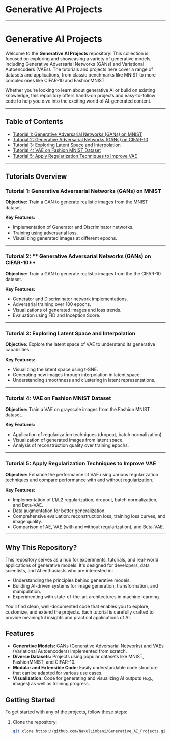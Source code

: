 # Generative AI Projects

---

# Generative AI Projects

Welcome to the **Generative AI Projects** repository! This collection is focused on exploring and showcasing a variety of generative models, including Generative Adversarial Networks (GANs) and Variational Autoencoders (VAEs). The tutorials and projects here cover a range of datasets and applications, from classic benchmarks like MNIST to more complex ones like CIFAR-10 and FashionMNIST.

Whether you're looking to learn about generative AI or build on existing knowledge, this repository offers hands-on projects and easy-to-follow code to help you dive into the exciting world of AI-generated content.

---

## Table of Contents

- [Tutorial 1: Generative Adversarial Networks (GANs) on MNIST](#tutorial-1-generative-adversarial-networks-gans-on-MNIST)
- [Tutorial 2: Generative Adversarial Networks (GANs) on CIFAR-10](#tutorial-2-generative-adversarial-networks-gans-on-CIFAR-10)
- [Tutorial 3: Exploring Latent Space and Interpolation](#tutorial-3-exploring-latent-space-and-interpolation)
- [Tutorial 4: VAE on Fashion MNIST Dataset](#tutorial-4-vae-on-fashion-mnist-dataset)
- [Tutorial 5: Apply Regularization Techniques to Improve VAE](#tutorial-5-apply-regularization-techniques-to-improve-vae)

---

## Tutorials Overview

### Tutorial 1: **Generative Adversarial Networks (GANs) on MNIST**

**Objective:** Train a GAN to generate realistic images from the MNIST dataset.

**Key Features:**
- Implementation of Generator and Discriminator networks.
- Training using adversarial loss.
- Visualizing generated images at different epochs.

---

### Tutorial 2: ** Generative Adversarial Networks (GANs) on CIFAR-10**

**Objective:** Train a GAN to generate realistic images from the the CIFAR-10 dataset.

**Key Features:**
- Generator and Discriminator network implementations.
- Adversarial training over 100 epochs.
- Visualizations of generated images and loss trends.
- Evaluation using FID and Inception Score.

---

### Tutorial 3: **Exploring Latent Space and Interpolation**

**Objective:** Explore the latent space of VAE to understand its generative capabilities.

**Key Features:**
- Visualizing the latent space using t-SNE.
- Generating new images through interpolation in latent space.
- Understanding smoothness and clustering in latent representations.

---

### Tutorial 4: **VAE on Fashion MNIST Dataset**

**Objective:** Train a VAE on grayscale images from the Fashion MNIST dataset.

**Key Features:**
- Application of regularization techniques (dropout, batch normalization).
- Visualization of generated images from latent space.
- Analysis of reconstruction quality over training epochs.

---

### Tutorial 5: **Apply Regularization Techniques to Improve VAE**

**Objective:** Enhance the performance of VAE using various regularization techniques and compare performance with and without regularization.

**Key Features:**
- Implementation of L1/L2 regularization, dropout, batch normalization, and Beta-VAE.
- Data augmentation for better generalization.
- Comprehensive evaluation: reconstruction loss, training loss curves, and image quality.
- Comparison of AE, VAE (with and without regularization), and Beta-VAE.

---

## Why This Repository?

This repository serves as a hub for experiments, tutorials, and real-world applications of generative models. It's designed for developers, data scientists, and AI enthusiasts who are interested in:
- Understanding the principles behind generative models.
- Building AI-driven systems for image generation, transformation, and manipulation.
- Experimenting with state-of-the-art architectures in machine learning.

You’ll find clean, well-documented code that enables you to explore, customize, and extend the projects. Each tutorial is carefully crafted to provide meaningful insights and practical applications of AI.

## Features

- **Generative Models:** GANs (Generative Adversarial Networks) and VAEs (Variational Autoencoders) implemented from scratch.
- **Diverse Datasets:** Projects using popular datasets like MNIST, FashionMNIST, and CIFAR-10.
- **Modular and Extensible Code:** Easily understandable code structure that can be adapted for various use cases.
- **Visualization:** Code for generating and visualizing AI outputs (e.g., images) as well as training progress.

## Getting Started

To get started with any of the projects, follow these steps:

1. Clone the repository:
   ```bash
   git clone https://github.com/NakulLimbani/Generative_AI_Projects.git 
